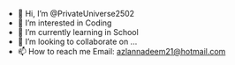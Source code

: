 - 👋 Hi, I’m @PrivateUniverse2502
- 👀 I’m interested in Coding
- 🌱 I’m currently learning in School
- 💞️ I’m looking to collaborate on ...
- 📫 How to reach me Email: azlannadeem21@hotmail.com

<!---
PrivateUniverse2502/PrivateUniverse2502 is a ✨ special ✨ repository because its `README.md` (this file) appears on your GitHub profile.
You can click the Preview link to take a look at your changes.
--->
